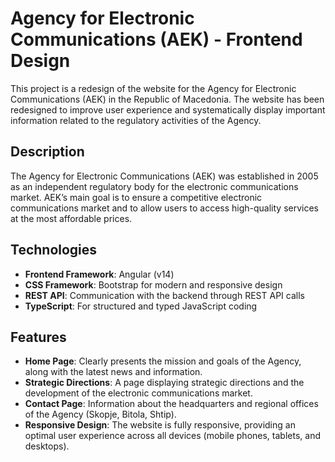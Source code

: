 # Agency for Electronic Communications (AEK) - Frontend Design

This project is a redesign of the website for the Agency for Electronic Communications (AEK) in the Republic of Macedonia. The website has been redesigned to improve user experience and systematically display important information related to the regulatory activities of the Agency.

## Description

The Agency for Electronic Communications (AEK) was established in 2005 as an independent regulatory body for the electronic communications market. AEK’s main goal is to ensure a competitive electronic communications market and to allow users to access high-quality services at the most affordable prices.

## Technologies

- **Frontend Framework**: Angular (v14)
- **CSS Framework**: Bootstrap for modern and responsive design
- **REST API**: Communication with the backend through REST API calls
- **TypeScript**: For structured and typed JavaScript coding

## Features

- **Home Page**: Clearly presents the mission and goals of the Agency, along with the latest news and information.
- **Strategic Directions**: A page displaying strategic directions and the development of the electronic communications market.
- **Contact Page**: Information about the headquarters and regional offices of the Agency (Skopje, Bitola, Shtip).
- **Responsive Design**: The website is fully responsive, providing an optimal user experience across all devices (mobile phones, tablets, and desktops).


